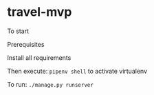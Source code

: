 # travel-mvp

To start 

Prerequisites

Install all requirements

Then execute: `pipenv shell` to activate virtualenv

To run: `./manage.py runserver`

